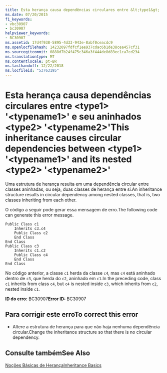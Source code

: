 ```yaml
---
title: Esta herança causa dependências circulares entre &lt;type1&gt; '&lt;typename1&gt;' e seu aninhados &lt;type2&gt; '&lt;typename2&gt;'
ms.date: 07/20/2015
f1_keywords:
- vbc30907
- bc30907
helpviewer_keywords:
- BC30907
ms.assetid: 17d4f938-5895-4d33-943e-8abf0ceacdc9
ms.openlocfilehash: 14232097fdfcf1ee937cdac6b1de38cea457cf31
ms.sourcegitcommit: 0888d7b24f475c346a3f444de8d83ec1ca7cd234
ms.translationtype: MT
ms.contentlocale: pt-BR
ms.lasthandoff: 12/22/2018
ms.locfileid: "53763195"
---
```

# <a name="this-inheritance-causes-circular-dependencies-between-lttype1gt-lttypename1gt-and-its-nested-lttype2gt-lttypename2gt"></a><span data-ttu-id="29c9d-102">Esta herança causa dependências circulares entre &lt;type1&gt; '&lt;typename1&gt;' e seu aninhados &lt;type2&gt; '&lt;typename2&gt;'</span><span class="sxs-lookup"><span data-stu-id="29c9d-102">This inheritance causes circular dependencies between &lt;type1&gt; '&lt;typename1&gt;' and its nested &lt;type2&gt; '&lt;typename2&gt;'</span></span>
<span data-ttu-id="29c9d-103">Uma estrutura de herança resulta em uma dependência circular entre classes aninhadas, ou seja, duas classes de herança entre si.</span><span class="sxs-lookup"><span data-stu-id="29c9d-103">An inheritance structure results in circular dependency among nested classes, that is, two classes inheriting from each other.</span></span>  
  
 <span data-ttu-id="29c9d-104">O código a seguir pode gerar essa mensagem de erro.</span><span class="sxs-lookup"><span data-stu-id="29c9d-104">The following code can generate this error message.</span></span>  
  
```  
Public Class c1  
    Inherits c3.c4  
    Public Class c2  
    End Class  
End Class  
Public Class c3  
    Inherits c1.c2  
    Public Class c4  
    End Class  
End Class  
```  
  
 <span data-ttu-id="29c9d-105">No código anterior, a classe `c1` herda da classe `c4`, mas `c4` está aninhado dentro de `c3`, que herda do `c2`, aninhado em `c1`.</span><span class="sxs-lookup"><span data-stu-id="29c9d-105">In the preceding code, class `c1` inherits from class `c4`, but `c4` is nested inside `c3`, which inherits from `c2`, nested inside `c1`.</span></span>  
  
 <span data-ttu-id="29c9d-106">**ID do erro:** BC30907</span><span class="sxs-lookup"><span data-stu-id="29c9d-106">**Error ID:** BC30907</span></span>  
  
## <a name="to-correct-this-error"></a><span data-ttu-id="29c9d-107">Para corrigir este erro</span><span class="sxs-lookup"><span data-stu-id="29c9d-107">To correct this error</span></span>  
  
-   <span data-ttu-id="29c9d-108">Altere a estrutura de herança para que não haja nenhuma dependência circular.</span><span class="sxs-lookup"><span data-stu-id="29c9d-108">Change the inheritance structure so that there is no circular dependency.</span></span>  
  
## <a name="see-also"></a><span data-ttu-id="29c9d-109">Consulte também</span><span class="sxs-lookup"><span data-stu-id="29c9d-109">See Also</span></span>  
 [<span data-ttu-id="29c9d-110">Noções Básicas de Herança</span><span class="sxs-lookup"><span data-stu-id="29c9d-110">Inheritance Basics</span></span>](../../visual-basic/programming-guide/language-features/objects-and-classes/inheritance-basics.md)
